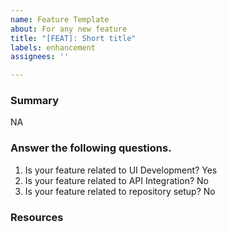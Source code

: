 ```yaml
---
name: Feature Template
about: For any new feature
title: "[FEAT]: Short title"
labels: enhancement
assignees: ''

---
```


### Summary
NA

### Answer the following questions.
1. Is your feature related to UI Development? Yes
2. Is your feature related to API Integration? No
3. Is your feature related to repository setup? No

### Resources
